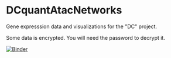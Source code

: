 # DCquantAtacNetworks

Gene expresssion data and visualizations for the "DC" project.

Some data is encrypted.  You will need the password to decrypt it.

[![Binder](http://mybinder.org/badge.svg)](http://mybinder.org/repo/simonsfoundation/DCquantAtacNetworks)
